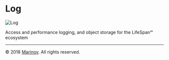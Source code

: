 # Log

![Log](https://github.com/Yrkki/cv-generator-life-logo/blob/master/favicon/cv-generator-life-log/favicon/favicon.ico?raw=true)

Access and performance logging, and object storage for the LifeSpan℠ ecosystem

---

© 2018 [Marinov](http://marinov.link "Marinov"). All rights reserved.
